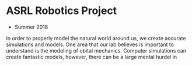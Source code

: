 # ASRL Robotics Project
   - Summer 2018
  
   In order to properly model the natural world around us, we create accurate simulations and models. One area that our lab believes is important to understand is the modeling of obital mechanics. Computer simulations can create fantastic models, however, there can be a large mental hurdel in 
